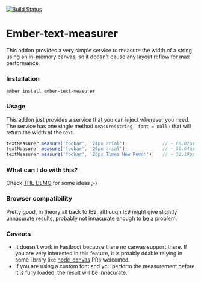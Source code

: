 [![Build Status](https://travis-ci.org/cibernox/ember-text-measurer.svg?branch=dummy-branch)](https://travis-ci.org/cibernox/ember-text-measurer)

# Ember-text-measurer

This addon provides a very simple service to measure the width of a string
using an in-memory canvas, so it doesn't cause any layout reflow for max
performance.

### Installation

`ember install ember-text-measurer`

### Usage

This addon just provides a service that you can inject wherever you need.
The service has one single method `measure(string, font = null)` that will
return the width of the text.

```js
textMeasurer.measure('foobar', '24px arial');             // ~ 68.02px
textMeasurer.measure('foobar', '20px arial');             // ~ 56.64px
textMeasurer.measure('foobar', '20px Times New Roman');   // ~ 52.19px
```

### What can I do with this?

Check [THE DEMO](https://ember-text-measurer.pagefrontapp.com) for some ideas ;-)

### Browser compatibility

Pretty good, in theory all back to IE9, although IE9 might give slightly unnacurate results,
probably not innacurate enough to be a problem.

### Caveats

- It doesn't work in Fastboot because there no canvas support there. If you are very interested in
  this feature, it is proably doable relying in some library like [node-canvas](https://github.com/Automattic/node-canvas)
  PRs welcomed.
- If you are using a custom font and you perform the measurement before it is fully loaded,
  the result will be innacurate.